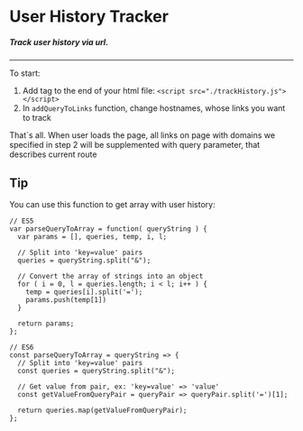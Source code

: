 # User History Tracker
##### Track user history via url.
---
To start:

1. Add tag to the end of your html file: `<script src="./trackHistory.js"></script>`
2. In `addQueryToLinks` function, change hostnames, whose links you want to track

That`s all. When user loads the page, all links on page with domains we specified in step 2 will be supplemented with query parameter, that describes current route

## Tip
You can use this function to get array with user history:
```
// ES5
var parseQueryToArray = function( queryString ) {
  var params = [], queries, temp, i, l;

  // Split into 'key=value' pairs
  queries = queryString.split("&");

  // Convert the array of strings into an object
  for ( i = 0, l = queries.length; i < l; i++ ) {
    temp = queries[i].split('=');
    params.push(temp[1])
  }

  return params;
};

// ES6
const parseQueryToArray = queryString => {
  // Split into 'key=value' pairs
  const queries = queryString.split("&");
  
  // Get value from pair, ex: 'key=value' => 'value'
  const getValueFromQueryPair = queryPair => queryPair.split('=')[1];
  
  return queries.map(getValueFromQueryPair);
};

```
